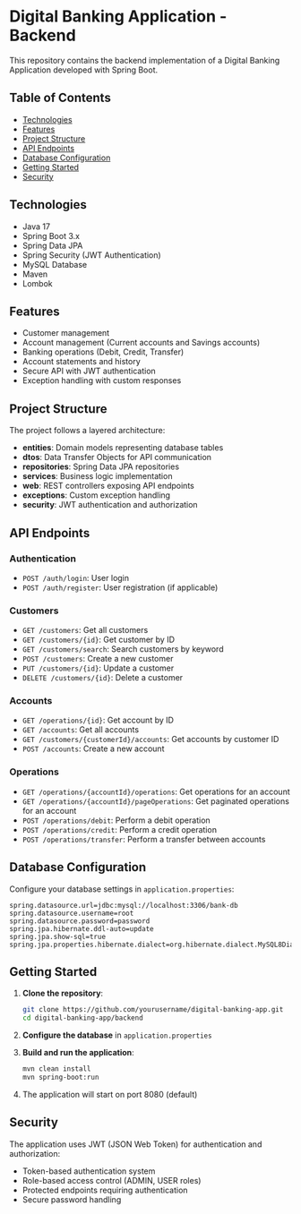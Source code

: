 # Digital Banking Application - Backend

This repository contains the backend implementation of a Digital Banking Application developed with Spring Boot.

## Table of Contents

- [Technologies](#technologies)
- [Features](#features)
- [Project Structure](#project-structure)
- [API Endpoints](#api-endpoints)
- [Database Configuration](#database-configuration)
- [Getting Started](#getting-started)
- [Security](#security)

## Technologies

- Java 17
- Spring Boot 3.x
- Spring Data JPA
- Spring Security (JWT Authentication)
- MySQL Database
- Maven
- Lombok

## Features

- Customer management
- Account management (Current accounts and Savings accounts)
- Banking operations (Debit, Credit, Transfer)
- Account statements and history
- Secure API with JWT authentication
- Exception handling with custom responses

## Project Structure

The project follows a layered architecture:

- **entities**: Domain models representing database tables
- **dtos**: Data Transfer Objects for API communication
- **repositories**: Spring Data JPA repositories
- **services**: Business logic implementation
- **web**: REST controllers exposing API endpoints
- **exceptions**: Custom exception handling
- **security**: JWT authentication and authorization

## API Endpoints

### Authentication

- `POST /auth/login`: User login
- `POST /auth/register`: User registration (if applicable)

### Customers

- `GET /customers`: Get all customers
- `GET /customers/{id}`: Get customer by ID
- `GET /customers/search`: Search customers by keyword
- `POST /customers`: Create a new customer
- `PUT /customers/{id}`: Update a customer
- `DELETE /customers/{id}`: Delete a customer

### Accounts

- `GET /operations/{id}`: Get account by ID
- `GET /accounts`: Get all accounts
- `GET /customers/{customerId}/accounts`: Get accounts by customer ID
- `POST /accounts`: Create a new account

### Operations

- `GET /operations/{accountId}/operations`: Get operations for an account
- `GET /operations/{accountId}/pageOperations`: Get paginated operations for an account
- `POST /operations/debit`: Perform a debit operation
- `POST /operations/credit`: Perform a credit operation
- `POST /operations/transfer`: Perform a transfer between accounts

## Database Configuration

Configure your database settings in `application.properties`:

```properties
spring.datasource.url=jdbc:mysql://localhost:3306/bank-db
spring.datasource.username=root
spring.datasource.password=password
spring.jpa.hibernate.ddl-auto=update
spring.jpa.show-sql=true
spring.jpa.properties.hibernate.dialect=org.hibernate.dialect.MySQL8Dialect
```

## Getting Started

1. **Clone the repository**:

   ```bash
   git clone https://github.com/yourusername/digital-banking-app.git
   cd digital-banking-app/backend
   ```

2. **Configure the database** in `application.properties`

3. **Build and run the application**:

   ```bash
   mvn clean install
   mvn spring-boot:run
   ```

4. The application will start on port 8080 (default)

## Security

The application uses JWT (JSON Web Token) for authentication and authorization:

- Token-based authentication system
- Role-based access control (ADMIN, USER roles)
- Protected endpoints requiring authentication
- Secure password handling
